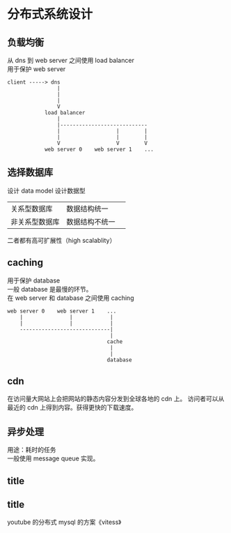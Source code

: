 # 分布式系统设计

## 负载均衡

从 dns 到 web server 之间使用 load balancer  
用于保护 web server

```
client -----> dns
                |
                |
                |
                V
            load balancer
                |
                |----------------------------
                |                  |        |
                |                  |        |
                V                  V        V
            web server 0    web server 1    ...
```

## 选择数据库

设计 data model 设计数据型

|                |                |     |
| -------------- | -------------- | --- |
| 关系型数据库   | 数据结构统一   |     |
| 非关系型数据库 | 数据结构不统一 |     |

二者都有高可扩展性（high scalablity）

## caching

用于保护 database  
一般 database 是最慢的环节。  
在 web server 和 database 之间使用 caching

```
web server 0    web server 1    ...
    |               |            |
    |               |            |
    -----------------------------|
                                 |
                                cache
                                 |
                                 |
                                database

```

## cdn

在访问量大网站上会把网站的静态内容分发到全球各地的 cdn 上。
访问者可以从最近的 cdn 上得到内容。获得更快的下载速度。

## 异步处理

用途：耗时的任务  
一般使用 message queue 实现。

## title

## title

youtube 的分布式 mysql 的方案《vitess》

